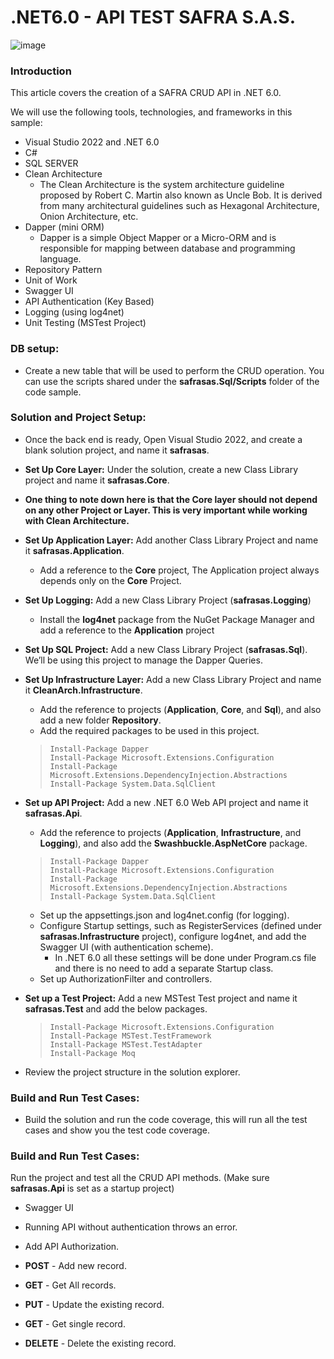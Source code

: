 # .NET6.0 - API TEST SAFRA S.A.S. #
![image](https://github.com/julian4270/safra-backend/assets/11580379/e42f52c0-4a16-4573-baad-5ad99d947770)

### Introduction ###

This article covers the creation of a SAFRA CRUD API in .NET 6.0. 

We will use the following tools, technologies, and frameworks in this sample:

- Visual Studio 2022 and .NET 6.0
- C#
- SQL SERVER
- Clean Architecture
	- The Clean Architecture is the system architecture guideline proposed by Robert C. Martin also known as Uncle Bob. It is derived from many architectural guidelines such as Hexagonal Architecture, Onion Architecture, etc.
- Dapper (mini ORM)
	- Dapper is a simple Object Mapper or a Micro-ORM and is responsible for mapping between database and programming language.
- Repository Pattern
- Unit of Work
- Swagger UI
- API Authentication (Key Based)
- Logging (using log4net)
- Unit Testing (MSTest Project)

### DB setup: ###
- Create a new table that will be used to perform the CRUD operation. You can use the scripts shared under the **safrasas.Sql/Scripts** folder of the code sample.

### Solution and Project Setup: ###
- Once the back end is ready, Open Visual Studio 2022, and create a blank solution project, and name it **safrasas**.

- **Set Up Core Layer:** Under the solution, create a new Class Library project and name it **safrasas.Core**.
	
- **One thing to note down here is that the Core layer should not depend on any other Project or Layer. This is very important while working with Clean Architecture.**

- **Set Up Application Layer:** Add another Class Library Project and name it **safrasas.Application**.

	- Add a reference to the **Core** project, The Application project always depends only on the **Core** Project.

- **Set Up Logging:** Add a new Class Library Project (**safrasas.Logging**)

	- Install the **log4net** package from the NuGet Package Manager and add a reference to the **Application** project 

- **Set Up SQL Project:** Add a new Class Library Project (**safrasas.Sql**). We’ll be using this project to manage the Dapper Queries.
	
- **Set Up Infrastructure Layer:** Add a new Class Library Project and name it **CleanArch.Infrastructure**.

	- Add the reference to projects (**Application**, **Core**, and **Sql**), and also add a new folder **Repository**.
	- Add the required packages to be used in this project.
	>     Install-Package Dapper
	>     Install-Package Microsoft.Extensions.Configuration
	>     Install-Package Microsoft.Extensions.DependencyInjection.Abstractions
	>     Install-Package System.Data.SqlClient
		
- **Set up API Project:** Add a new .NET 6.0 Web API project and name it **safrasas.Api**.
	
	- Add the reference to projects (**Application**, **Infrastructure**, and **Logging**), and also add the **Swashbuckle.AspNetCore** package.
	>     Install-Package Dapper
	>     Install-Package Microsoft.Extensions.Configuration
	>     Install-Package Microsoft.Extensions.DependencyInjection.Abstractions
	>     Install-Package System.Data.SqlClient

	- Set up the appsettings.json and log4net.config (for logging).
	- Configure Startup settings, such as RegisterServices (defined under **safrasas.Infrastructure** project), configure log4net, and add the Swagger UI (with authentication scheme).
		- In .NET 6.0 all these settings will be done under Program.cs file and there is no need to add a separate Startup class.
	- Set up AuthorizationFilter and controllers.

- **Set up a Test Project:** Add a new MSTest Test project and name it **safrasas.Test** and add the below packages.

	>     Install-Package Microsoft.Extensions.Configuration
	>     Install-Package MSTest.TestFramework
	>     Install-Package MSTest.TestAdapter
	>     Install-Package Moq

- Review the project structure in the solution explorer.

### Build and Run Test Cases: ###
- Build the solution and run the code coverage, this will run all the test cases and show you the test code coverage.

### Build and Run Test Cases: ###
Run the project and test all the CRUD API methods. (Make sure **safrasas.Api** is set as a startup project)

- Swagger UI

- Running API without authentication throws an error.

- Add API Authorization.

- **POST** - Add new record.

- **GET** - Get All records.

- **PUT** - Update the existing record.


- **GET** - Get single record.


- **DELETE** - Delete the existing record.

